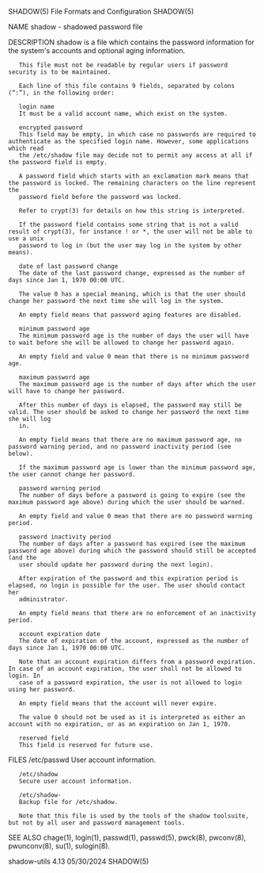 SHADOW(5)							File Formats and Configuration							     SHADOW(5)

NAME
       shadow - shadowed password file

DESCRIPTION
       shadow is a file which contains the password information for the system's accounts and optional aging information.

       This file must not be readable by regular users if password security is to be maintained.

       Each line of this file contains 9 fields, separated by colons (“:”), in the following order:

       login name
	   It must be a valid account name, which exist on the system.

       encrypted password
	   This field may be empty, in which case no passwords are required to authenticate as the specified login name. However, some applications which read
	   the /etc/shadow file may decide not to permit any access at all if the password field is empty.

	   A password field which starts with an exclamation mark means that the password is locked. The remaining characters on the line represent the
	   password field before the password was locked.

	   Refer to crypt(3) for details on how this string is interpreted.

	   If the password field contains some string that is not a valid result of crypt(3), for instance ! or *, the user will not be able to use a unix
	   password to log in (but the user may log in the system by other means).

       date of last password change
	   The date of the last password change, expressed as the number of days since Jan 1, 1970 00:00 UTC.

	   The value 0 has a special meaning, which is that the user should change her password the next time she will log in the system.

	   An empty field means that password aging features are disabled.

       minimum password age
	   The minimum password age is the number of days the user will have to wait before she will be allowed to change her password again.

	   An empty field and value 0 mean that there is no minimum password age.

       maximum password age
	   The maximum password age is the number of days after which the user will have to change her password.

	   After this number of days is elapsed, the password may still be valid. The user should be asked to change her password the next time she will log
	   in.

	   An empty field means that there are no maximum password age, no password warning period, and no password inactivity period (see below).

	   If the maximum password age is lower than the minimum password age, the user cannot change her password.

       password warning period
	   The number of days before a password is going to expire (see the maximum password age above) during which the user should be warned.

	   An empty field and value 0 mean that there are no password warning period.

       password inactivity period
	   The number of days after a password has expired (see the maximum password age above) during which the password should still be accepted (and the
	   user should update her password during the next login).

	   After expiration of the password and this expiration period is elapsed, no login is possible for the user. The user should contact her
	   administrator.

	   An empty field means that there are no enforcement of an inactivity period.

       account expiration date
	   The date of expiration of the account, expressed as the number of days since Jan 1, 1970 00:00 UTC.

	   Note that an account expiration differs from a password expiration. In case of an account expiration, the user shall not be allowed to login. In
	   case of a password expiration, the user is not allowed to login using her password.

	   An empty field means that the account will never expire.

	   The value 0 should not be used as it is interpreted as either an account with no expiration, or as an expiration on Jan 1, 1970.

       reserved field
	   This field is reserved for future use.

FILES
       /etc/passwd
	   User account information.

       /etc/shadow
	   Secure user account information.

       /etc/shadow-
	   Backup file for /etc/shadow.

	   Note that this file is used by the tools of the shadow toolsuite, but not by all user and password management tools.

SEE ALSO
       chage(1), login(1), passwd(1), passwd(5), pwck(8), pwconv(8), pwunconv(8), su(1), sulogin(8).

shadow-utils 4.13							  05/30/2024								     SHADOW(5)
